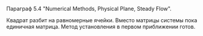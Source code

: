 Параграф 5.4 "Numerical Methods, Physical Plane, Steady Flow".

Квадрат разбит на равномерные ячейки. Вместо матрицы системы пока единичная матрица. Метод установления в первом приближении готов.